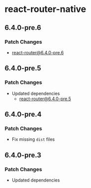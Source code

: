 # react-router-native

## 6.4.0-pre.6

### Patch Changes

- react-router@6.4.0-pre.6

## 6.4.0-pre.5

### Patch Changes

- Updated dependencies
  - react-router@6.4.0-pre.5

## 6.4.0-pre.4

### Patch Changes

- Fix missing `dist` files

## 6.4.0-pre.3

### Patch Changes

- Updated dependencies
